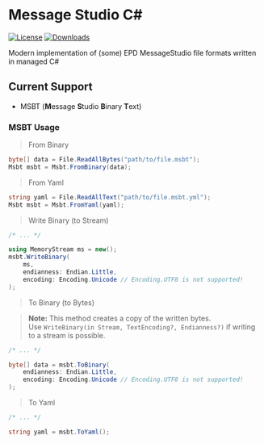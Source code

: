 # Message Studio C#

[![License](https://img.shields.io/badge/License-AGPL%20v3.0-blue.svg)](License.txt) [![Downloads](https://img.shields.io/github/downloads/EPD-Libraries/MessageStudio/total)](https://github.com/EPD-Libraries/MessageStudio/releases)

Modern implementation of (some) EPD MessageStudio file formats written in managed C#

## Current Support

- MSBT (**M**essage **S**tudio **B**inary **T**ext)

### MSBT Usage

> From Binary
```cs
byte[] data = File.ReadAllBytes("path/to/file.msbt");
Msbt msbt = Msbt.FromBinary(data);
```

> From Yaml
```cs
string yaml = File.ReadAllText("path/to/file.msbt.yml");
Msbt msbt = Msbt.FromYaml(yaml);
```

> Write Binary (to Stream)
```cs
/* ... */

using MemoryStream ms = new();
msbt.WriteBinary(
    ms,
    endianness: Endian.Little,
    encoding: Encoding.Unicode // Encoding.UTF8 is not supported!
);
```

> To Binary (to Bytes)

> **Note:** This method creates a copy of the written bytes.<br/>
> Use `WriteBinary(in Stream, TextEncoding?, Endianness?)` if writing to a stream is possible.

```cs
/* ... */

byte[] data = msbt.ToBinary(
    endianness: Endian.Little,
    encoding: Encoding.Unicode // Encoding.UTF8 is not supported!
);
```

> To Yaml
```cs
/* ... */

string yaml = msbt.ToYaml();
```